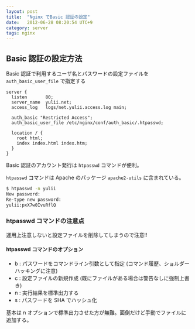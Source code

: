 ```yaml
---
layout: post
title:  "Nginx でBasic 認証の設定"
date:   2012-06-28 08:20:54 UTC+9
category: server
tags: nginx
---
```


## Basic 認証の設定方法

Basic 認証で利用するユーザ名とパスワードの設定ファイルを `auth_basic_user_file` で指定する

~~~
server {
  listen       80;
  server_name  yulii.net;
  access_log   logs/net.yulii.access.log main;

  auth_basic "Restricted Access";
  auth_basic_user_file /etc/nginx/conf/auth_basic/.htpasswd;

  location / {
    root html;
    index index.html index.htm;
  }
}
~~~

Basic 認証のアカウント発行は `htpasswd` コマンドが便利。

`htpasswd` コマンドは Apache のパッケージ `apache2-utils` に含まれている。

~~~sh
$ htpasswd -n yulii
New password:
Re-type new password:
yulii:pxX7w0IvuRflQ
~~~

### htpasswd コマンドの注意点

運用上注意しないと設定ファイルを削除してしまうので注意!!

#### htpasswd コマンドのオプション

- b : パスワードをコマンドライン引数として指定 (コマンド履歴、ショルダーハッキングに注意)
- c : 設定ファイルの新規作成 (既にファイルがある場合は警告なしに強制上書き)
- n : 実行結果を標準出力する
- s : パスワードを SHA でハッシュ化

基本は n オプションで標準出力させた方が無難。面倒だけど手動でファイルに追加する。

